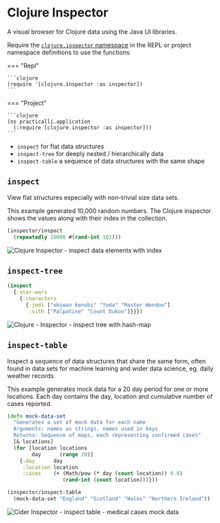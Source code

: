 # Clojure Inspector
A visual browser for Clojure data using the Java UI libraries.

Require the [`clojure.inspector` namespace](https://clojure.github.io/clojure/clojure.inspector-api.html) in the REPL or project namespace definitions to use the functions


=== "Repl"

    ```clojure
    (require '[clojure.inspector :as inspector])
    ```

=== "Project"

    ```clojure
    (ns practicalli.application
      (:require [clojure.inspector :as inspector]))
    ```

* `inspect` for flat data structures
* `inspect-tree` for deeply nested / hierarchically data
* `inspect-table` a sequence of data structures with the same shape


## `inspect`

View flat structures especially with non-trivial size data sets.

This example generated 10,000 random numbers.  The Clojure inspector shows the values along with their index in the collection.

```clojure
(inspector/inspect
  (repeatedly 10000 #(rand-int 101)))
```

![Clojure Inspector - inspect data elements with index](/images/clojure-inspector-inspect-collection-with-index.png)


## `inspect-tree`

```clojure
(inspect
  {:star-wars
    {:characters
      {:jedi ["obiwan kenobi" "Yoda" "Master Wendoo"]
       :sith ["Palpatine" "Count Dukoo"]}}})
```

![Clojure - Inspector - inspect tree with hash-map](/images/clojure-inspector-inspect-tree-hash-map.png)


## `inspect-table`

Inspect a sequence of data structures that share the same form, often found in data sets for machine learning and wider data science, eg. daily weather records.

This example generates mock data for a 20 day period for one or more locations.  Each day contains the day, location and cumulative number of cases reported.

```clojure
(defn mock-data-set
  "Generates a set of mock data for each name
  Arguments: names as strings, names used in keys
  Returns: Sequence of maps, each representing confirmed cases"
  [& locations]
  (for [location locations
        day      (range 20)]
    {:day      day
     :location location
     :cases    (+ (Math/pow (* day (count location)) 0.8)
                  (rand-int (count location)))}))

(inspector/inspect-table
  (mock-data-set "England" "Scotland" "Wales" "Northern Ireland"))
```

![Cider Inspector - inspect table - medical cases mock data](/images/clojure-inspector-inspect-table-uk-cases-by-country.png)
